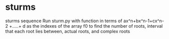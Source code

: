 # sturms
sturms sequence
Run sturm.py with function in terms of ax^n+bx^n-1+cx^n-2 +.....+ d as the indexes of the array f0 to find the number of roots, interval that each root lies between, actual roots, and complex roots
